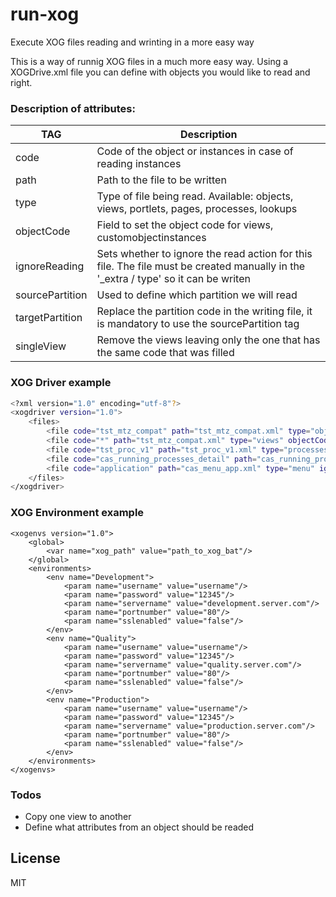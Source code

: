 # run-xog
Execute XOG files reading and wrinting in a more easy way

This is a way of runnig XOG files in a much more easy way. Using a XOGDrive.xml file you can define with objects you would like to read and right.

### Description of attributes:
| TAG | Description |
| ------ | ------ |
| code | Code of the object or instances in case of reading instances |
| path | Path to the file to be written |
| type | Type of file being read. Available: objects, views, portlets, pages, processes, lookups |
| objectCode | Field to set the object code for views, customobjectinstances |
| ignoreReading | Sets whether to ignore the read action for this file. The file must be created manually in the '_extra / type' so it can be writen |
| sourcePartition | Used to define which partition we will read |
| targetPartition | Replace the partition code in the writing file, it is mandatory to use the sourcePartition tag |
| singleView | Remove the views leaving only the one that has the same code that was filled |

### XOG Driver example
```sh
<?xml version="1.0" encoding="utf-8"?>
<xogdriver version="1.0">
    <files>
        <file code="tst_mtz_compat" path="tst_mtz_compat.xml" type="objects" />
        <file code="*" path="tst_mtz_compat.xml" type="views" objectCode="tst_mtz_compat" />
        <file code="tst_proc_v1" path="tst_proc_v1.xml" type="processes" />
        <file code="cas_running_processes_detail" path="cas_running_processes_detail.xml" type="portlets" />
        <file code="application" path="cas_menu_app.xml" type="menu" ignoreReading="true" />
    </files>
</xogdriver>
```

### XOG Environment example
```sh<?xml version="1.0" encoding="utf-8"?>
<xogenvs version="1.0">
    <global>
        <var name="xog_path" value="path_to_xog_bat"/>
    </global>
    <environments>
        <env name="Development">
            <param name="username" value="username"/>
            <param name="password" value="12345"/>
            <param name="servername" value="development.server.com"/>
            <param name="portnumber" value="80"/>
            <param name="sslenabled" value="false"/>
        </env>
        <env name="Quality">
            <param name="username" value="username"/>
            <param name="password" value="12345"/>
            <param name="servername" value="quality.server.com"/>
            <param name="portnumber" value="80"/>
            <param name="sslenabled" value="false"/>
        </env>
        <env name="Production">
            <param name="username" value="username"/>
            <param name="password" value="12345"/>
            <param name="servername" value="production.server.com"/>
            <param name="portnumber" value="80"/>
            <param name="sslenabled" value="false"/>
        </env>
    </environments>
</xogenvs>
```

### Todos

 - Copy one view to another
 - Define what attributes from an object should be readed

License
----

MIT
